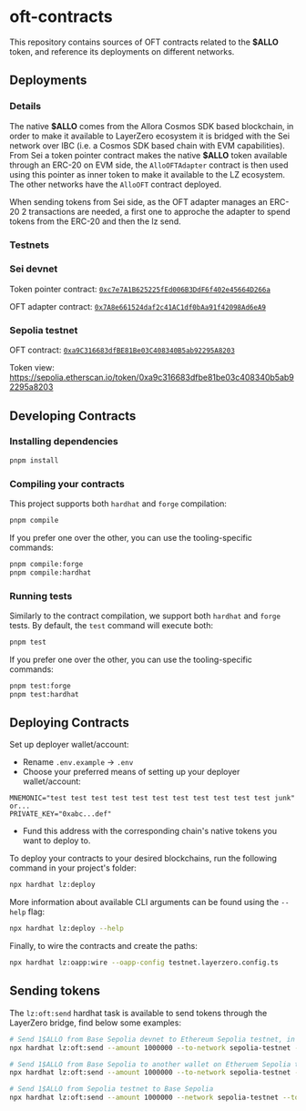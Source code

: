 # oft-contracts

This repository contains sources of OFT contracts related to the **\$ALLO** token, and reference its deployments on different networks.

## Deployments

### Details

The native **\$ALLO** comes from the Allora Cosmos SDK based blockchain, in order to make it available to LayerZero ecosystem it is bridged with the Sei network over IBC (i.e. a Cosmos SDK based chain with EVM capabilities). From Sei a token pointer contract makes the native **\$ALLO** token available through an ERC-20 on EVM side, the `AlloOFTAdapter` contract is then used using this pointer as inner token to make it available to the LZ ecosystem. The other networks have the `AlloOFT` contract deployed.

When sending tokens from Sei side, as the OFT adapter manages an ERC-20 2 transactions are needed, a first one to approche the adapter to spend tokens from the ERC-20 and then the lz send.

### Testnets

### Sei devnet

Token pointer contract: [`0xc7e7A1B625225fEd006B3DdF6f402e45664D266a`](https://seitrace.com/address/0xc7e7A1B625225fEd006B3DdF6f402e45664D266a?chain=arctic-1)

OFT adapter contract: [`0x7A8e661524daf2c41AC1df0bAa91f42098Ad6eA9`](https://seitrace.com/address/0x7A8e661524daf2c41AC1df0bAa91f42098Ad6eA9?chain=arctic-1)

### Sepolia testnet

OFT contract: [`0xa9C316683dfBE81Be03C408340B5ab92295A8203`](https://sepolia.etherscan.io/address/0xa9c316683dfbe81be03c408340b5ab92295a8203)

Token view: https://sepolia.etherscan.io/token/0xa9c316683dfbe81be03c408340b5ab92295a8203

## Developing Contracts

### Installing dependencies

```bash
pnpm install
```

### Compiling your contracts

This project supports both `hardhat` and `forge` compilation:

```bash
pnpm compile
```

If you prefer one over the other, you can use the tooling-specific commands:

```bash
pnpm compile:forge
pnpm compile:hardhat
```

### Running tests

Similarly to the contract compilation, we support both `hardhat` and `forge` tests. By default, the `test` command will execute both:

```bash
pnpm test
```

If you prefer one over the other, you can use the tooling-specific commands:

```bash
pnpm test:forge
pnpm test:hardhat
```

## Deploying Contracts

Set up deployer wallet/account:

- Rename `.env.example` -> `.env`
- Choose your preferred means of setting up your deployer wallet/account:

```
MNEMONIC="test test test test test test test test test test test junk"
or...
PRIVATE_KEY="0xabc...def"
```

- Fund this address with the corresponding chain's native tokens you want to deploy to.

To deploy your contracts to your desired blockchains, run the following command in your project's folder:

```bash
npx hardhat lz:deploy
```

More information about available CLI arguments can be found using the `--help` flag:

```bash
npx hardhat lz:deploy --help
```

Finally, to wire the contracts and create the paths:

```bash
npx hardhat lz:oapp:wire --oapp-config testnet.layerzero.config.ts
```

## Sending tokens

The `lz:oft:send` hardhat task is available to send tokens through the LayerZero bridge, find below some examples:

```bash
# Send 1$ALLO from Base Sepolia devnet to Ethereum Sepolia testnet, in that way there's 2 transactions, a first approval on the token pointer contract and then the send.
npx hardhat lz:oft:send --amount 1000000 --to-network sepolia-testnet --network base-sepolia-testnet

# Send 1$ALLO from Base Sepolia to another wallet on Etheruem Sepolia testnet
npx hardhat lz:oft:send --amount 1000000 --to-network sepolia-testnet --network base-sepolia-testnet --to 0xCbe7f0aee92040aA91A7259A0474d6276Fa81AD8

# Send 1$ALLO from Sepolia testnet to Base Sepolia
npx hardhat lz:oft:send --amount 1000000 --network sepolia-testnet --to-network base-sepolia-testnet
```
